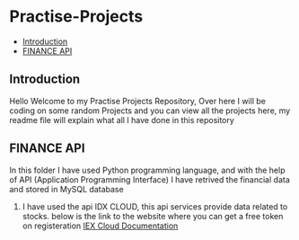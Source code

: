 # Practise-Projects

- [Introduction](#introduction)
- [FINANCE API](#finance-api)

## Introduction 
Hello Welcome to my Practise Projects Repository, Over here I will be coding on some random Projects and you can view all the projects here, my readme file will explain what all I have done in this repository 

## FINANCE API
In this folder I have used Python programming language, and with the help of API (Application Programming Interface) I have retrived the financial data and stored in MySQL database 
1. I have used the api IDX CLOUD, this api services provide data related to stocks. below is the link to the website where you can get a free token on registeration
[IEX Cloud Documentation](https://iexcloud.io/docs)
